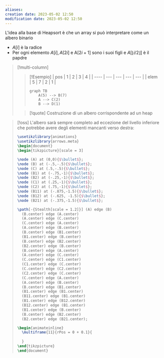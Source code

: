 ```yaml
---
aliases: 
creation date: 2023-05-02 12:50
modification date: 2023-05-02 12:50
---
```


L'idea alla base di Heapsort è che un array si può interpretare come un albero binario
- $A[i]$ è la radice
- Per ogni elemento $A[i], A[2i]$ e A$[2i + 1]$ sono i suoi figli e $A[\lfloor i / 2 \rfloor]$ è il papdre

> [!multi-column]
>  
>
>> [!Esempio]
> >  | pos  | 1   | 2   | 3   | 4   |
> >  | ---- | --- | --- | --- | --- |
> >  | elem | 5   | 7   | 2   | 1    |
> > 
> > 
> > ```mermaid
> > graph TB
> > 	A(5) --> B(7)
> > 	A --> C(2)
> > 	B --> D(1)
> > ```
> 
>>[!quote]
>>Costruzione di un albero corrispondente ad un heap
>
>

>[!oss]
>L'albero sarà sempre completo ad eccezione del livello inferiore che potrebbe avere degli elementi mancanti verso destra:
>
> ```tikz
> \usetikzlibrary{animations}
> \usetikzlibrary{arrows.meta}
>\begin{document}
>\begin{tikzpicture}[scale = 3]
>
>\node (A) at (0,0){$\bullet$};
>\node (B) at (-.5,-.5){$\bullet$};
>\node (C) at (.5,-.5){$\bullet$};
>\node (B1) at (-.75,-1){$\bullet$};
>\node (B2) at (-.25,-1){$\bullet$};
>\node (C1) at (.25,-1){$\bullet$};
>\node (C2) at (.75,-1){$\bullet$};
>\node (B11) at (-.875,-1.5){$\bullet$};
>\node (B12) at (-.625, -1.5){$\bullet$};
>\node (B21) at (-.375,-1.5){$\bullet$};
>
>\path[-{Stealth[scale = 1.2]}] (A) edge (B) 
>	(B.center) edge (A.center)
>	(A.center) edge (C.center)
>	(C.center) edge (A.center)
>	(A.center) edge (B.center)
>	(B.center) edge (B1.center)
>	(B1.center) edge (B.center)
>	(B.center) edge (B2.center)
>	(B2.center) edge (B.center)
>	(B.center) edge (A.center)
>	(A.center) edge (C.center)
>	(C.center) edge (C1.center)
>	(C1.center) edge (C.center)
>	(C.center) edge (C2.center)
>	(C2.center) edge (C.center)
>	(C.center) edge (A.center)
>	(A.center) edge (B.center)
>	(B.center) edge (B1.center)
>	(B1.center) edge (B1.center)
>	(B11.center) edge (B1.center)
>	(B1.center) edge (B12.center)
>	(B12.center) edge (B1.center)
>	(B1.center) edge (B.center)
>	(B.center) edge (B2.center)
>	(B2.center) edge (B21.center);
>
>\begin{animateinline}
>	\multiframe{11}{rPos = 0 + 0.1}{
>	
>	}
>\end{tikzpicture}
>\end{document}
>```

